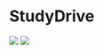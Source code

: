 # StudyDrive
![](https://img.shields.io/badge/language-object-c-blue.svg)
![](https://img.shields.io/badge/platform-ios-lightgrey.svg)
